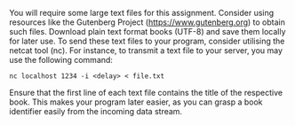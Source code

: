You will require some large text files for this assignment. Consider using resources like the Gutenberg Project (https://www.gutenberg.org) to obtain such files. Download plain text format books (UTF-8) and save them locally for later use.
To send these text files to your program, consider utilising the netcat tool (nc).  For instance, to transmit a text file to your server, you may use the following command:
```
nc localhost 1234 -i <delay> < file.txt
```
Ensure that the first line of each text file contains the title of the respective book.   This makes your program later easier, as you can grasp a book identifier easily from the incoming data stream. 
